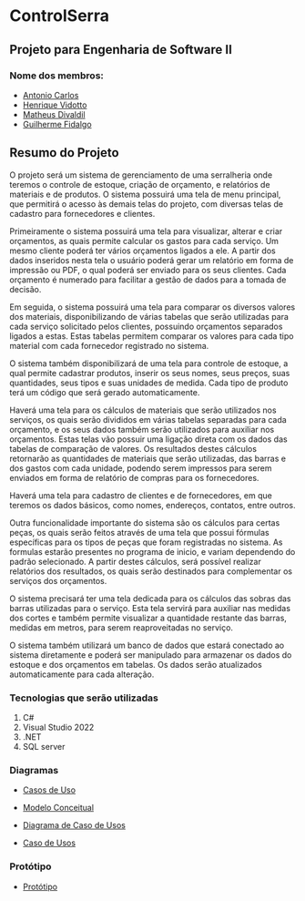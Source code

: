 # ControlSerra
## **Projeto para Engenharia de Software II**

### Nome dos membros:
* [Antonio Carlos](https://github.com/antonioN313)
* [Henrique Vidotto](https://github.com/HenriqueVidotto) 
* [Matheus Divaldil](https://github.com/Divaldil)
* [Guilherme Fidalgo](https://github.com/Pepelepew0000)


**Resumo do Projeto**
--
  O projeto será um sistema de gerenciamento de uma serralheria onde teremos o controle de estoque, criação de orçamento, e relatórios de materiais e de produtos. O sistema possuirá uma tela de menu principal, que permitirá o acesso às demais telas do projeto, com diversas telas de cadastro para fornecedores e clientes.

  Primeiramente o sistema possuirá uma tela para visualizar, alterar e criar orçamentos, as quais permite calcular os gastos para cada serviço. Um mesmo cliente poderá ter vários orçamentos ligados a ele. A partir dos dados inseridos nesta tela o usuário poderá gerar um relatório em forma de impressão ou PDF, o qual poderá ser enviado para os seus clientes. Cada orçamento é numerado para facilitar a gestão de dados para a tomada de decisão.

  Em seguida, o sistema possuirá uma tela para comparar os diversos valores dos materiais, disponibilizando de várias tabelas que serão utilizadas para cada serviço solicitado pelos clientes, possuindo orçamentos separados ligados a estas. Estas tabelas permitem comparar os valores para cada tipo material com cada fornecedor registrado no sistema. 

  O sistema também disponibilizará de uma tela para controle de estoque, a qual permite cadastrar produtos, inserir os seus nomes, seus preços, suas quantidades, seus tipos e suas unidades de medida. Cada tipo de produto terá um código que será gerado automaticamente.

  Haverá uma tela para os cálculos de materiais que serão utilizados nos serviços, os quais serão divididos em várias tabelas separadas para cada orçamento, e os seus dados também serão utilizados para auxiliar nos orçamentos. Estas telas vão possuir uma ligação direta com os dados das tabelas de comparação de valores. Os resultados destes cálculos retornarão as quantidades de materiais que serão utilizadas, das barras e dos gastos com cada unidade, podendo serem impressos para serem enviados em forma de relatório de compras para os fornecedores.

  Haverá uma tela para cadastro de clientes e de fornecedores, em que teremos os dados básicos, como nomes, endereços, contatos, entre outros. 

  Outra funcionalidade importante do sistema são os cálculos para certas peças, os quais serão feitos através de uma tela que possui fórmulas específicas para os tipos de peças que foram registradas no sistema. As formulas estarão presentes no programa de inicio, e variam dependendo do padrão selecionado. A partir destes cálculos, será possível realizar relatórios dos resultados, os quais serão destinados para complementar os serviços dos orçamentos. 

  O sistema precisará ter uma tela dedicada para os cálculos das sobras das barras utilizadas para o serviço. Esta tela servirá para auxiliar nas medidas dos cortes e também permite visualizar a quantidade restante das barras, medidas em metros, para serem reaproveitadas no serviço.

  O sistema também utilizará um banco de dados que estará conectado ao sistema diretamente e poderá ser manipulado para armazenar os dados do estoque e dos orçamentos em tabelas. Os dados serão atualizados automaticamente para cada alteração.



### Tecnologias que serão utilizadas 
1. C# 
2. Visual Studio 2022 
3. .NET 
4. SQL server

### Diagramas
* [Casos de Uso](https://lucid.app/lucidchart/07d734ed-2e45-4530-ac15-beea849375ff/edit?viewport_loc=-199%2C-539%2C2269%2C1065%2C0_0&invitationId=inv_1c0ae9a6-23b7-4215-a7b9-c9a18655fd77)

* [Modelo Conceitual](https://lucid.app/lucidchart/6c190a1c-71f4-4dc8-8e40-65969211247f/edit?viewport_loc=-259%2C558%2C2209%2C1214%2CHWEp-vi-RSFO&invitationId=inv_8beab30f-707b-4674-a1c6-568abbdedbcb)

* [Diagrama de Caso de Usos](https://lucid.app/lucidchart/07d734ed-2e45-4530-ac15-beea849375ff/edit?viewport_loc=-199%2C-56%2C2269%2C1248%2C0_0&invitationId=inv_1c0ae9a6-23b7-4215-a7b9-c9a18655fd77)

* [Caso de Usos](https://docs.google.com/document/d/134-FCESaKxeWU60Glo7LrHTasPMYtL5BkCWRIp6aVYM/edit?usp=sharing)


### Protótipo

* [Protótipo](https://www.figma.com/file/FHpYfnfNNssitxFEj4QvTE/Eng_II_BaixaPrototipacao-(Copy)?node-id=27%3A56&t=d8nZsuYgmUTZedEO-1&classId=dd1ce4a1-70f6-4e60-a96d-a019f390089a&assignmentId=3832ec42-ee14-498e-8871-4ceb7b1f2670&submissionId=d1a3844e-1059-5955-be92-b7b0f014b124)



